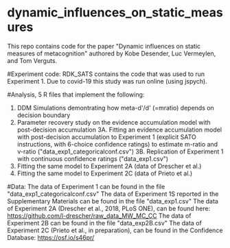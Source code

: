 # dynamic_influences_on_static_measures
This repo contains code for the paper "Dynamic influences on static measures of metacognition" authored by Kobe Desender, Luc Vermeylen, and Tom Verguts.

#Experiment code:
RDK_SATS contains the code that was used to run Experiment 1. Due to covid-19 this study was run online (using jspych). 

#Analysis, 5 R files that implement the following: 
1. DDM Simulations demontrating how meta-d'/d' (=mratio) depends on decision boundary
2. Parameter recovery study on the evidence accumulation model with post-decision accumulation
3A. Fitting an evidence accumulation model with post-decision accumulation to Experiment 1 (explicit SATO instructions, with 6-choice confidence ratings) to estimate m-ratio and v-ratio ("data_exp1_categoricalconf.csv")
3B. Replication of Experiment 1 with continuous confidence ratings ("data_exp1.csv")
4. Fitting the same model to Experiment 2A (data of Drescher et al.)
5. Fitting the same model to Experiment 2C (data of Prieto et al.)

#Data:
The data of Experiment 1 can be found in the file "data_exp1_categoricalconf.csv"
The data of Experiment 1S reported in the Supplementary Materials can be found in the file "data_exp1.csv"
The data of Experiment 2A (Drescher et al., 2018, PLoS ONE), can be found here: https://github.com/l-drescher/raw_data_MW_MC_CC
The data of Experiment 2B can be found in the file "data_exp2B.csv"
The data of Experiment 2C (Prieto et al., in preparation), can be found in the Confidence Database: https://osf.io/s46pr/

